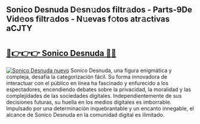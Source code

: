 ## Sonico Desnuda D𝚎sn𝚞dos filtr𝚊dos - Parts-9De Vid𝚎os filtr𝚊dos - N𝚞evas f𝚘tos atr𝚊ctivas aCJTY

# <h2><a href="http://mb1jno.tromn.icu/?c=Sonico+Desnuda">🔗👉👉👉 Sonico Desnuda 🔗🔗</a></h2>

[![Sonico Desnuda nuevo](https://i.imgur.com/pEAQMta.gif)](http://mb1jno.tromn.icu/?c=Sonico+Desnuda)
Sonico Desnuda, una figura enigmática y compleja, desafía la categorización fácil. Su forma innovadora de interactuar con el público en línea ha fascinado y enfurecido a los espectadores, encendiendo debates sobre la privacidad, la moralidad y las complejidades de las sociedades digitales. Independientemente de sus decisiones futuras, su huella en los medios digitales es imborrable. Impulsado por una determinación inquebrantable y un encanto innegable, el alcance de Sonico Desnuda en la comunidad digital es ilimitado.
